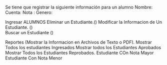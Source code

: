 
Se tiene que registrar la siguiente información para un alumno
Nombre:
Cuenta:
Nota  :
Genero:

Ingresar ALUMNOS
Eliminar un Estudiante.()
Modificar la Informacion de Un Estudiante. ()  
Buscar un Estudiante  ()




Reportes (Mostrar la Informacion en Archivos de Texto o PDF).
	Mostrar Todos los estudiantes Ingresados
	Mostrar todos los Estudiantes Aprobados
	Mostrar Todos los Estudiantes Reprobados.
	Estudiante COn Nota Mayor
	Estudiante Con Nota Menor
